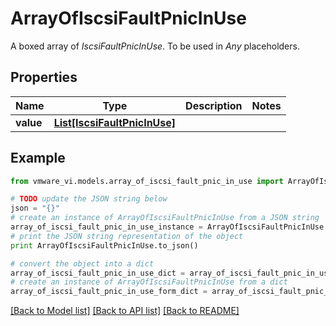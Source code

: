 # ArrayOfIscsiFaultPnicInUse

A boxed array of *IscsiFaultPnicInUse*. To be used in *Any* placeholders. 

## Properties
Name | Type | Description | Notes
------------ | ------------- | ------------- | -------------
**value** | [**List[IscsiFaultPnicInUse]**](IscsiFaultPnicInUse.md) |  | 

## Example

```python
from vmware_vi.models.array_of_iscsi_fault_pnic_in_use import ArrayOfIscsiFaultPnicInUse

# TODO update the JSON string below
json = "{}"
# create an instance of ArrayOfIscsiFaultPnicInUse from a JSON string
array_of_iscsi_fault_pnic_in_use_instance = ArrayOfIscsiFaultPnicInUse.from_json(json)
# print the JSON string representation of the object
print ArrayOfIscsiFaultPnicInUse.to_json()

# convert the object into a dict
array_of_iscsi_fault_pnic_in_use_dict = array_of_iscsi_fault_pnic_in_use_instance.to_dict()
# create an instance of ArrayOfIscsiFaultPnicInUse from a dict
array_of_iscsi_fault_pnic_in_use_form_dict = array_of_iscsi_fault_pnic_in_use.from_dict(array_of_iscsi_fault_pnic_in_use_dict)
```
[[Back to Model list]](../README.md#documentation-for-models) [[Back to API list]](../README.md#documentation-for-api-endpoints) [[Back to README]](../README.md)


